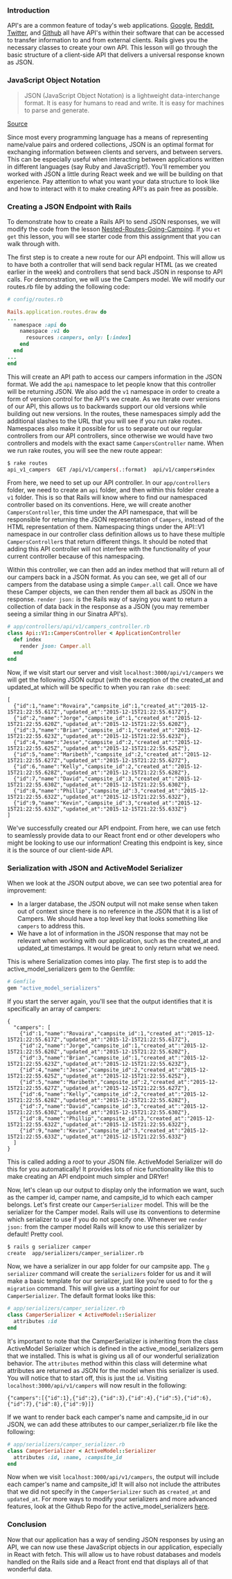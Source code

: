 ### Introduction

API's are a common feature of today's web applications. [Google](https://developers.google.com/api-client-library/), [Reddit](https://www.reddit.com/dev/api), [Twitter](https://dev.twitter.com/overview/documentation), and [Github](https://developer.github.com/v3/) all have API's within their software that can be accessed to transfer information to and from external clients. Rails gives you the necessary classes to create your own API. This lesson will go through the basic structure of a client-side API that delivers a universal response known as JSON.

### JavaScript Object Notation

> JSON (JavaScript Object Notation) is a lightweight data-interchange format. It is easy for humans to read and write. It is easy for machines to parse and generate. 

[Source](http://www.json.org/)

Since most every programming language has a means of representing name/value pairs and ordered collections, JSON is an optimal format for exchanging information between clients and servers, and between servers. This can be especially useful when interacting between applications written in different languages (say Ruby and JavaScript!). You'll remember you worked with JSON a little during React week and we will be building on that experience. Pay attention to what you want your data structure to look like and how to interact with it to make creating API's as pain free as possible.

### Creating a JSON Endpoint with Rails

To demonstrate how to create a Rails API to send JSON responses, we will modify the code from the lesson [Nested-Routes-Going-Camping][Nested-Routes-Going-Camping]. If you `et get` this lesson, you will see starter code from this assignment that you can walk through with.

The first step is to create a new route for our API endpoint. This will allow us to have both a controller that will send back regular HTML (as we created earlier in the week) and controllers that send back JSON in response to API calls. For demonstration, we will use the Campers model. We will modify our routes.rb file by adding the following code:

```ruby
# config/routes.rb

Rails.application.routes.draw do
...
  namespace :api do
    namespace :v1 do
      resources :campers, only: [:index]
    end
  end
...
end
```

This will create an API path to access our campers information in the JSON format. We add the `api` namespace to let people know that this controller will be returning JSON. We also add the `v1` namespace in order to create a form of version control for the API's we create. As we iterate over versions of our API, this allows us to backwards support our old versions while building out new versions. In the routes, these namespaces simply add the additional slashes to the URL that you will see if you run rake routes. Namespaces also make it possible for us to separate out our regular controllers from our API controllers, since otherwise we would have two controllers and models with the exact same `CampersController` name. When we run rake routes, you will see the new route appear:

```bash
$ rake routes
api_v1_campers  GET /api/v1/campers(.:format)  api/v1/campers#index
```

From here, we need to set up our API controller. In our `app/controllers` folder, we need to create an `api` folder, and then within this folder create a `v1` folder. This is so that Rails will know where to find our namespaced controller based on its conventions. Here, we will create another `CampersController`, this time under the API namespace, that will be responsible for returning the JSON representation of `Campers`, instead of the HTML representation of them. Namespacing things under the API::V1 namespace in our controller class definition allows us to have these multiple `CampersController`s that return different things. It should be noted that adding this API controller will not interfere with the functionality of your current controller because of this namespacing.

Within this controller, we can then add an index method that will return all of our campers back in a JSON format. As you can see, we get all of our campers from the database using a simple `Camper.all` call. Once we have these Camper objects, we can then render them all back as JSON in the response. `render json:` is the Rails way of saying you want to return a collection of data back in the response as a JSON (you may remember seeing a similar thing in our Sinatra API's).

```ruby
# app/controllers/api/v1/campers_controller.rb
class Api::V1::CampersController < ApplicationController
  def index
    render json: Camper.all
  end
end
```

Now, if we visit start our server and visit `localhost:3000/api/v1/campers` we will get the following JSON output (with the exception of the created_at and updated_at which will be specific to when you ran `rake db:seed`:

```no-highlight
[
  {"id":1,"name":"Rovaira","campsite_id":1,"created_at":"2015-12-15T21:22:55.617Z","updated_at":"2015-12-15T21:22:55.617Z"},
  {"id":2,"name":"Jorge","campsite_id":1,"created_at":"2015-12-15T21:22:55.620Z","updated_at":"2015-12-15T21:22:55.620Z"},
  {"id":3,"name":"Brian","campsite_id":1,"created_at":"2015-12-15T21:22:55.623Z","updated_at":"2015-12-15T21:22:55.623Z"},
  {"id":4,"name":"Jesse","campsite_id":2,"created_at":"2015-12-15T21:22:55.625Z","updated_at":"2015-12-15T21:22:55.625Z"},
  {"id":5,"name":"Maribeth","campsite_id":2,"created_at":"2015-12-15T21:22:55.627Z","updated_at":"2015-12-15T21:22:55.627Z"},
  {"id":6,"name":"Kelly","campsite_id":2,"created_at":"2015-12-15T21:22:55.628Z","updated_at":"2015-12-15T21:22:55.628Z"},
  {"id":7,"name":"David","campsite_id":3,"created_at":"2015-12-15T21:22:55.630Z","updated_at":"2015-12-15T21:22:55.630Z"},
  {"id":8,"name":"Phillip","campsite_id":3,"created_at":"2015-12-15T21:22:55.632Z","updated_at":"2015-12-15T21:22:55.632Z"},
  {"id":9,"name":"Kevin","campsite_id":3,"created_at":"2015-12-15T21:22:55.633Z","updated_at":"2015-12-15T21:22:55.633Z"}
]
```

We've successfully created our API endpoint. From here, we can use fetch to seamlessly provide data to our React front end or other developers who might be looking to use our information! Creating this endpoint is key, since it is the source of our client-side API.

### Serialization with JSON and ActiveModel Serializer

When we look at the JSON output above, we can see two potential area for improvement:
- In a larger database, the JSON output will not make sense when taken out of context since there is no reference in the JSON that it is a list of Campers. We should have a top level key that looks something like `campers` to address this.
- We have a lot of information in the JSON response that may not be relevant when working with our application, such as the created_at and updated_at timestamps. It would be great to only return what we need.

This is where Serialization comes into play. The first step is to add the active_model_serializers gem to the Gemfile:

```ruby
# Gemfile
gem "active_model_serializers"
```

If you start the server again, you'll see that the output identifies that it is specifically an array of campers:

```no-highlight
{
  "campers": [
    {"id":1,"name":"Rovaira","campsite_id":1,"created_at":"2015-12-15T21:22:55.617Z","updated_at":"2015-12-15T21:22:55.617Z"},
    {"id":2,"name":"Jorge","campsite_id":1,"created_at":"2015-12-15T21:22:55.620Z","updated_at":"2015-12-15T21:22:55.620Z"},
    {"id":3,"name":"Brian","campsite_id":1,"created_at":"2015-12-15T21:22:55.623Z","updated_at":"2015-12-15T21:22:55.623Z"},
    {"id":4,"name":"Jesse","campsite_id":2,"created_at":"2015-12-15T21:22:55.625Z","updated_at":"2015-12-15T21:22:55.625Z"},
    {"id":5,"name":"Maribeth","campsite_id":2,"created_at":"2015-12-15T21:22:55.627Z","updated_at":"2015-12-15T21:22:55.627Z"},
    {"id":6,"name":"Kelly","campsite_id":2,"created_at":"2015-12-15T21:22:55.628Z","updated_at":"2015-12-15T21:22:55.628Z"},
    {"id":7,"name":"David","campsite_id":3,"created_at":"2015-12-15T21:22:55.630Z","updated_at":"2015-12-15T21:22:55.630Z"},
    {"id":8,"name":"Phillip","campsite_id":3,"created_at":"2015-12-15T21:22:55.632Z","updated_at":"2015-12-15T21:22:55.632Z"},
    {"id":9,"name":"Kevin","campsite_id":3,"created_at":"2015-12-15T21:22:55.633Z","updated_at":"2015-12-15T21:22:55.633Z"}
  ]
}
```

This is called adding a *root* to your JSON file. ActiveModel Serializer will do this for you automatically! It provides lots of nice functionality like this to make creating an API endpoint much simpler and DRYer!

Now, let's clean up our output to display only the information we want, such as the camper id, camper name, and campsite_id to which each camper belongs. Let's first create our `CamperSerializer` model. This will be the serializer for the Camper model. Rails will use its conventions to determine which serializer to use if you do not specify one. Whenever we `render json:` from the camper model Rails will know to use this serializer by default! Pretty cool.

```bash
$ rails g serializer camper
create  app/serializers/camper_serializer.rb
```

Now, we have a serializer in our app folder for our campsite app. The `g serializer` command will create the `serializers` folder for us and it will make a basic template for our serializer, just like you're used to for the `g migration` command. This will give us a starting point for our `CamperSerializer`. The default format looks like this:


```ruby
# app/serializers/camper_serializer.rb
class CamperSerializer < ActiveModel::Serializer
  attributes :id
end
```

It's important to note that the CamperSerializer is inheriting from the class ActiveModel Serializer which is defined in the active_model_serializers gem that we installed. This is what is giving us all of our wonderful serialization behavior. The `attributes` method within this class will determine what attributes are returned as JSON for the model when this serializer is used. You will notice that to start off, this is just the `id`. Visiting `localhost:3000/api/v1/campers` will now result in the following:

```
{"campers":[{"id":1},{"id":2},{"id":3},{"id":4},{"id":5},{"id":6},{"id":7},{"id":8},{"id":9}]}
```

If we want to render back each camper's name and campsite_id in our JSON, we can add these attributes to our camper_serializer.rb file like the following:

```ruby
# app/serializers/camper_serializer.rb
class CamperSerializer < ActiveModel::Serializer
  attributes :id, :name, :campsite_id
end
```

Now when we visit `localhost:3000/api/v1/campers`, the output will include each camper's name and campsite_id! It will also not include the attributes that we did not specify in the `CamperSerializer` such as `created_at` and `updated_at`. For more ways to modify your serializers and more advanced features, look at the Github Repo for the active_model_serializers [here](https://github.com/rails-api/active_model_serializers/blob/master/docs/general/serializers.md).

### Conclusion

Now that our application has a way of sending JSON responses by using an API, we can now use these JavaScript objects in our application, especially in React with fetch. This will allow us to have robust databases and models handled on the Rails side and a React front end that displays all of that wonderful data.

[Nested-Routes-Going-Camping]: /lessons/nested-routes-going-camping
